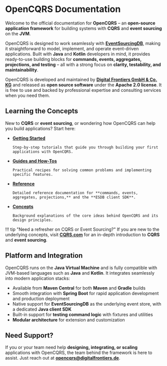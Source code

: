 # OpenCQRS Documentation

Welcome to the official documentation for **OpenCQRS** – an **open-source application framework** for building systems with **CQRS** and **event sourcing** on the **JVM**.

OpenCQRS is designed to work seamlessly with **[EventSourcingDB](https://www.eventsourcingdb.io)**, making it straightforward to model, implement, and operate event-driven applications. Built with **Java** and **Kotlin** developers in mind, it provides ready-to-use building blocks for **commands, events, aggregates, projections, and testing** – all with a strong focus on **clarity, testability, and maintainability**.

OpenCQRS is developed and maintained by **[Digital Frontiers GmbH & Co. KG](https://www.digitalfrontiers.de/)** and released as **open source software** under the **Apache 2.0 license**. It is free to use and backed by professional expertise and consulting services when you need them.

## Learning the Concepts

New to **CQRS** or **event sourcing**, or wondering how OpenCQRS can help you build applications? Start here:

- **[Getting Started](/tutorials)**

      Step-by-step tutorials that guide you through building your first applications with OpenCQRS.

- **[Guides and How-Tos](/howto)**

      Practical recipes for solving common problems and implementing specific features.

- **[Reference](/reference)**

      Detailed reference documentation for **commands, events, aggregates, projections,** and the **ESDB client SDK**.

- **[Concepts](/concepts)**

      Background explanations of the core ideas behind OpenCQRS and its design principles.

!!! tip "Need a refresher on CQRS or Event Sourcing?"
    If you are new to the underlying concepts, visit **[CQRS.com](https://www.cqrs.com)** for an in-depth introduction to **CQRS** and **event sourcing**.

## Platform and Integration

OpenCQRS runs on the **Java Virtual Machine** and is fully compatible with JVM-based languages such as **Java** and **Kotlin**. It integrates seamlessly into modern application stacks:

- Available from **Maven Central** for both **Maven** and **Gradle** builds
- Smooth integration with **Spring Boot** for rapid application development and production deployment
- Native support for **EventSourcingDB** as the underlying event store, with a dedicated **Java client SDK**
- Built-in support for **testing command logic** with fixtures and utilities
- **Modular architecture** for extension and customization

## Need Support?

If you or your team need help **designing, integrating, or scaling** applications with OpenCQRS, the team behind the framework is here to assist. Just reach out at **[opencqrs@digitalfrontiers.de](mailto:opencqrs@digitalfrontiers.de)**.
